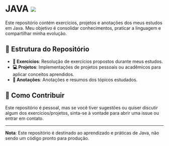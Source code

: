 <h1> JAVA   <img src="https://skillicons.dev/icons?i=java" /> </h1>

Este repositório contém exercícios, projetos e anotações dos meus estudos em Java. Meu objetivo é consolidar conhecimentos, praticar a linguagem e compartilhar minha evolução.

## 📁 Estrutura do Repositório

- **📘 Exercícios**: Resolução de exercícios propostos durante meus estudos.
- **💻 Projetos**: Implementações de projetos pessoais ou acadêmicos para aplicar conceitos aprendidos.
- **📝 Anotações**: Anotações e resumos dos tópicos estudados.

## 🤝 Como Contribuir

Este repositório é pessoal, mas se você tiver sugestões ou quiser discutir algum dos exercícios/projetos, sinta-se à vontade para abrir uma issue ou entrar em contato.

---

**Nota**: Este repositório é destinado ao aprendizado e práticas de Java, não sendo um código pronto para produção.

